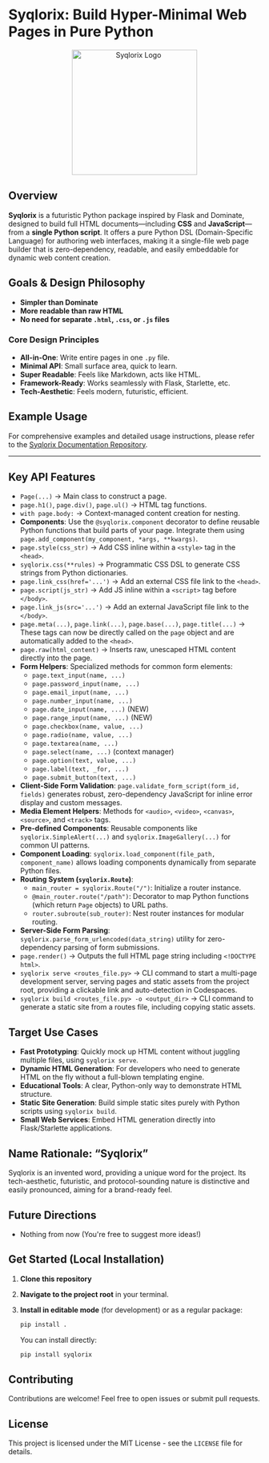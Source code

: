 # Syqlorix: Build Hyper-Minimal Web Pages in Pure Python

<p align="center">
  <img src="https://raw.githubusercontent.com/Syqlorix/Syqlorix/refs/heads/main/syqlorix-logo.svg" alt="Syqlorix Logo" width="250"/>
</p>

## Overview

**Syqlorix** is a futuristic Python package inspired by Flask and Dominate, designed to build full HTML documents—including **CSS** and **JavaScript**—from a **single Python script**. It offers a pure Python DSL (Domain-Specific Language) for authoring web interfaces, making it a single-file web page builder that is zero-dependency, readable, and easily embeddable for dynamic web content creation.

## Goals & Design Philosophy

-   **Simpler than Dominate**
-   **More readable than raw HTML**
-   **No need for separate `.html`, `.css`, or `.js` files**

### Core Design Principles

*   **All-in-One**: Write entire pages in one `.py` file.
*   **Minimal API**: Small surface area, quick to learn.
*   **Super Readable**: Feels like Markdown, acts like HTML.
*   **Framework-Ready**: Works seamlessly with Flask, Starlette, etc.
*   **Tech-Aesthetic**: Feels modern, futuristic, efficient.

## Example Usage

For comprehensive examples and detailed usage instructions, please refer to the [Syqlorix Documentation Repository](https://github.com/Syqlorix/syqlorix.github.io).

---

## Key API Features

*   `Page(...)` -> Main class to construct a page.
*   `page.h1()`, `page.div()`, `page.ul()` -> HTML tag functions.
*   `with page.body:` -> Context-managed content creation for nesting.
*   **Components**: Use the `@syqlorix.component` decorator to define reusable Python functions that build parts of your page. Integrate them using `page.add_component(my_component, *args, **kwargs)`.
*   `page.style(css_str)` -> Add CSS inline within a `<style>` tag in the `<head>`.
*   `syqlorix.css(**rules)` -> Programmatic CSS DSL to generate CSS strings from Python dictionaries.
*   `page.link_css(href='...')` -> Add an external CSS file link to the `<head>`.
*   `page.script(js_str)` -> Add JS inline within a `<script>` tag before `</body>`.
*   `page.link_js(src='...')` -> Add an external JavaScript file link to the `</body>`.
*   `page.meta(...)`, `page.link(...)`, `page.base(...)`, `page.title(...)` -> These tags can now be directly called on the `page` object and are automatically added to the `<head>`.
*   `page.raw(html_content)` -> Inserts raw, unescaped HTML content directly into the page.
*   **Form Helpers**: Specialized methods for common form elements:
    *   `page.text_input(name, ...)`
    *   `page.password_input(name, ...)`
    *   `page.email_input(name, ...)`
    *   `page.number_input(name, ...)`
    *   `page.date_input(name, ...)` (NEW)
    *   `page.range_input(name, ...)` (NEW)
    *   `page.checkbox(name, value, ...)`
    *   `page.radio(name, value, ...)`
    *   `page.textarea(name, ...)`
    *   `page.select(name, ...)` (context manager)
    *   `page.option(text, value, ...)`
    *   `page.label(text, _for, ...)`
    *   `page.submit_button(text, ...)`
*   **Client-Side Form Validation**: `page.validate_form_script(form_id, fields)` generates robust, zero-dependency JavaScript for inline error display and custom messages.
*   **Media Element Helpers**: Methods for `<audio>`, `<video>`, `<canvas>`, `<source>`, and `<track>` tags.
*   **Pre-defined Components**: Reusable components like `syqlorix.SimpleAlert(...)` and `syqlorix.ImageGallery(...)` for common UI patterns.
*   **Component Loading**: `syqlorix.load_component(file_path, component_name)` allows loading components dynamically from separate Python files.
*   **Routing System (`syqlorix.Route`)**:
    *   `main_router = syqlorix.Route("/")`: Initialize a router instance.
    *   `@main_router.route("/path")`: Decorator to map Python functions (which return `Page` objects) to URL paths.
    *   `router.subroute(sub_router)`: Nest router instances for modular routing.
*   **Server-Side Form Parsing**: `syqlorix.parse_form_urlencoded(data_string)` utility for zero-dependency parsing of form submissions.
*   `page.render()` -> Outputs the full HTML page string including `<!DOCTYPE html>`.
*   `syqlorix serve <routes_file.py>` -> CLI command to start a multi-page development server, serving pages and static assets from the project root, providing a clickable link and auto-detection in Codespaces.
*   `syqlorix build <routes_file.py> -o <output_dir>` -> CLI command to generate a static site from a routes file, including copying static assets.

## Target Use Cases

*   **Fast Prototyping**: Quickly mock up HTML content without juggling multiple files, using `syqlorix serve`.
*   **Dynamic HTML Generation**: For developers who need to generate HTML on the fly without a full-blown templating engine.
*   **Educational Tools**: A clear, Python-only way to demonstrate HTML structure.
*   **Static Site Generation**: Build simple static sites purely with Python scripts using `syqlorix build`.
*   **Small Web Services**: Embed HTML generation directly into Flask/Starlette applications.

## Name Rationale: “Syqlorix”

Syqlorix is an invented word, providing a unique word for the project. Its tech-aesthetic, futuristic, and protocol-sounding nature is distinctive and easily pronounced, aiming for a brand-ready feel.

## Future Directions

*   Nothing from now (You're free to suggest more ideas!)

## Get Started (Local Installation)

1.  **Clone this repository**
2.  **Navigate to the project root** in your terminal.
3.  **Install in editable mode** (for development) or as a regular package:

    ```bash
    pip install .
    ```

    You can install directly:
    ```bash
    pip install syqlorix
    ```

## Contributing

Contributions are welcome! Feel free to open issues or submit pull requests.

## License

This project is licensed under the MIT License - see the `LICENSE` file for details.